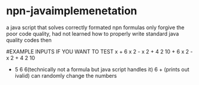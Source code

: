 # npn-javaimplemenetation
a java script that solves correctly formated npn formulas only
forgive the poor code quality, had not learned how to properly write standard java quality codes then

#EXAMPLE INPUTS IF YOU WANT TO TEST
x + 6 x 2 - x 2 + 4 2 10 + 6 x 2 - x 2 + 4 2 10
+ 5 6
6(technically not a formula but java script handles it)
6 + (prints out ivalid)
can randomly change the numbers
